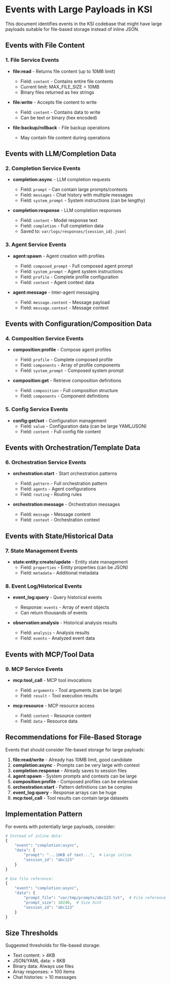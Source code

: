 # Events with Large Payloads in KSI

This document identifies events in the KSI codebase that might have large payloads suitable for file-based storage instead of inline JSON.

## Events with File Content

### 1. File Service Events
- **file:read** - Returns file content (up to 10MB limit)
  - Field: `content` - Contains entire file contents
  - Current limit: MAX_FILE_SIZE = 10MB
  - Binary files returned as hex strings
  
- **file:write** - Accepts file content to write
  - Field: `content` - Contains data to write
  - Can be text or binary (hex encoded)
  
- **file:backup/rollback** - File backup operations
  - May contain file content during operations

## Events with LLM/Completion Data

### 2. Completion Service Events
- **completion:async** - LLM completion requests
  - Field: `prompt` - Can contain large prompts/contexts
  - Field: `messages` - Chat history with multiple messages
  - Field: `system_prompt` - System instructions (can be lengthy)

- **completion:response** - LLM completion responses
  - Field: `content` - Model response text
  - Field: `completion` - Full completion data
  - Saved to: `var/logs/responses/{session_id}.jsonl`

### 3. Agent Service Events  
- **agent:spawn** - Agent creation with profiles
  - Field: `composed_prompt` - Full composed agent prompt
  - Field: `system_prompt` - Agent system instructions
  - Field: `profile` - Complete profile configuration
  - Field: `context` - Agent context data

- **agent:message** - Inter-agent messaging
  - Field: `message.content` - Message payload
  - Field: `message.context` - Message context

## Events with Configuration/Composition Data

### 4. Composition Service Events
- **composition:profile** - Compose agent profiles
  - Field: `profile` - Complete composed profile
  - Field: `components` - Array of profile components
  - Field: `system_prompt` - Composed system prompt

- **composition:get** - Retrieve composition definitions
  - Field: `composition` - Full composition structure
  - Field: `components` - Component definitions

### 5. Config Service Events
- **config:get/set** - Configuration management
  - Field: `value` - Configuration data (can be large YAML/JSON)
  - Field: `content` - Full config file content

## Events with Orchestration/Template Data

### 6. Orchestration Service Events
- **orchestration:start** - Start orchestration patterns
  - Field: `pattern` - Full orchestration pattern
  - Field: `agents` - Agent configurations
  - Field: `routing` - Routing rules

- **orchestration:message** - Orchestration messages
  - Field: `message` - Message content
  - Field: `context` - Orchestration context

## Events with State/Historical Data

### 7. State Management Events
- **state:entity:create/update** - Entity state management
  - Field: `properties` - Entity properties (can be JSON)
  - Field: `metadata` - Additional metadata

### 8. Event Log/Historical Events
- **event_log:query** - Query historical events
  - Response: `events` - Array of event objects
  - Can return thousands of events

- **observation:analysis** - Historical analysis results
  - Field: `analysis` - Analysis results
  - Field: `events` - Analyzed event data

## Events with MCP/Tool Data

### 9. MCP Service Events
- **mcp:tool_call** - MCP tool invocations
  - Field: `arguments` - Tool arguments (can be large)
  - Field: `result` - Tool execution results

- **mcp:resource** - MCP resource access
  - Field: `content` - Resource content
  - Field: `data` - Resource data

## Recommendations for File-Based Storage

Events that should consider file-based storage for large payloads:

1. **file:read/write** - Already has 10MB limit, good candidate
2. **completion:async** - Prompts can be very large with context
3. **completion:response** - Already saves to session files
4. **agent:spawn** - System prompts and contexts can be large
5. **composition:profile** - Composed profiles can be extensive
6. **orchestration:start** - Pattern definitions can be complex
7. **event_log:query** - Response arrays can be huge
8. **mcp:tool_call** - Tool results can contain large datasets

## Implementation Pattern

For events with potentially large payloads, consider:

```python
# Instead of inline data:
{
    "event": "completion:async",
    "data": {
        "prompt": "...10KB of text...",  # Large inline
        "session_id": "abc123"
    }
}

# Use file reference:
{
    "event": "completion:async", 
    "data": {
        "prompt_file": "var/tmp/prompts/abc123.txt",  # File reference
        "prompt_size": 10240,  # Size hint
        "session_id": "abc123"
    }
}
```

## Size Thresholds

Suggested thresholds for file-based storage:
- Text content: > 4KB
- JSON/YAML data: > 8KB  
- Binary data: Always use files
- Array responses: > 100 items
- Chat histories: > 10 messages